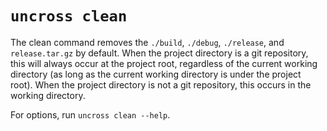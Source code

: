 # `uncross clean`

The clean command removes the `./build`, `./debug`, `./release`, and `release.tar.gz` by default. When the project directory is a git repository, this will always occur at the project root, regardless of the current working directory (as long as the current working directory is under the project root). When the project directory is not a git repository, this occurs in the working directory.

For options, run `uncross clean --help`.
